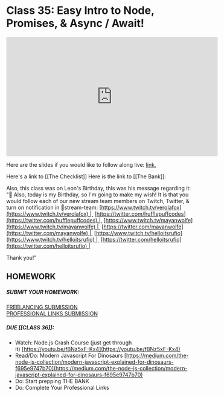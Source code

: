 # Class 35: Easy Intro to Node, Promises, & Async / Await!

<iframe width="560" height="316" src="https://www.youtube.com/embed/IUCnAhr61pg" title="Easy Intro to Node, Promises, & Async / Await! (Class 35) - #100Devs" frameborder="0" allow="accelerometer; autoplay; clipboard-write; encrypted-media; gyroscope; picture-in-picture" allowfullscreen></iframe>

Here are the slides if you would like to follow along live: [link.](https://slides.com/leonnoel/100devs2-promises-async-node)

Here's a link to  [[The Checklist]]
Here is the link to [[The Bank]]: 

Also, this class was on Leon's Birthday, this was his message regarding it: "🎂 Also, today is my Birthday, so I'm going to make my wish! It is that you would follow each of our new stream team members on Twitch, Twitter, & turn on notification in 🍿stream-team:
	[https://www.twitch.tv/verolafox](https://www.twitch.tv/verolafox) | 
	[https://twitter.com/hufflepuffcodes](https://twitter.com/hufflepuffcodes) | 
	[https://www.twitch.tv/mayanwolfe](https://www.twitch.tv/mayanwolfe) | 
	[https://twitter.com/mayanwolfe](https://twitter.com/mayanwolfe) | 
	[https://www.twitch.tv/helloitsrufio](https://www.twitch.tv/helloitsrufio) | 
	[https://twitter.com/helloitsrufio](https://twitter.com/helloitsrufio) | 

Thank you!"

## HOMEWORK

##### SUBMIT YOUR HOMEWORK:  
[FREELANCING SUBMISSION](https://forms.gle/Ha27LvZAJsFiY2Dx7)  
[PROFESSIONAL LINKS SUBMISSION](https://forms.gle/Pt7kwXndftDedcbX8)

##### DUE [[CLASS 36]]:

-   Watch: Node.js Crash Course (just get through it) [https://youtu.be/fBNz5xF-Kx4](https://youtu.be/fBNz5xF-Kx4)
-   Read/Do: Modern Javascript For Dinosaurs [https://medium.com/the-node-js-collection/modern-javascript-explained-for-dinosaurs-f695e9747b70](https://medium.com/the-node-js-collection/modern-javascript-explained-for-dinosaurs-f695e9747b70)
-   Do: Start prepping THE BANK
-   Do: Complete Your Professional Links